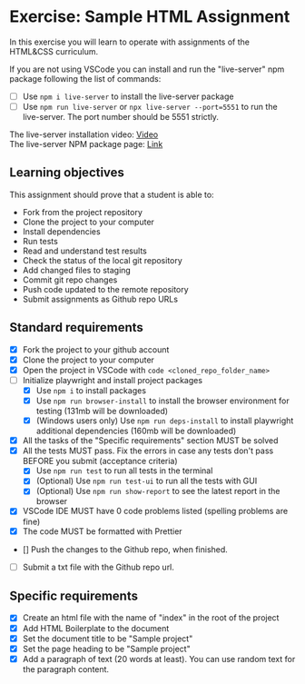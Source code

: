 # Exercise: Sample HTML Assignment

In this exercise you will learn to operate with assignments of the HTML&CSS curriculum.

If you are not using VSCode you can install and run the "live-server" npm package following the list of commands:

- [ ] Use `npm i live-server` to install the live-server package
- [ ] Use `npm run live-server` or `npx live-server --port=5551` to run the live-server. The port number should be 5551 strictly.

The live-server installation video: [Video](https://www.loom.com/share/ca99ebec79d14bfa9fc4dd012661f919?sid=0c702a22-c5bd-4608-93d2-0643aecb4b07)  
The live-server NPM package page: [Link](https://www.npmjs.com/package/live-server)

## Learning objectives

This assignment should prove that a student is able to:

- Fork from the project repository
- Clone the project to your computer
- Install dependencies
- Run tests
- Read and understand test results
- Check the status of the local git repository
- Add changed files to staging
- Commit git repo changes
- Push code updated to the remote repository
- Submit assignments as Github repo URLs

## Standard requirements

- [X] Fork the project to your github account
- [X] Clone the project to your computer
- [X] Open the project in VSCode with `code <cloned_repo_folder_name>`
- [ ] Initialize playwright and install project packages
  - [X] Use `npm i` to install packages
  - [X] Use `npm run browser-install` to install the browser environment for testing (131mb will be downloaded)
  - [X] (Windows users only) Use `npm run deps-install` to install playwright additional dependencies (160mb will be downloaded)
- [X] All the tasks of the "Specific requirements" section MUST be solved
- [X] All the tests MUST pass. Fix the errors in case any tests don't pass BEFORE you submit (acceptance criteria)
  - [X] Use `npm run test` to run all tests in the terminal
  - [X] (Optional) Use `npm run test-ui` to run all the tests with GUI
  - [X] (Optional) Use `npm run show-report` to see the latest report in the browser
- [X] VSCode IDE MUST have 0 code problems listed (spelling problems are fine)
- [X] The code MUST be formatted with Prettier
- [] Push the changes to the Github repo, when finished.
- [ ] Submit a txt file with the Github repo url.

## Specific requirements

- [X] Create an html file with the name of "index" in the root of the project
- [X] Add HTML Boilerplate to the document
- [X] Set the document title to be "Sample project"
- [X] Set the page heading to be "Sample project"
- [X] Add a paragraph of text (20 words at least). You can use random text for the paragraph content.
